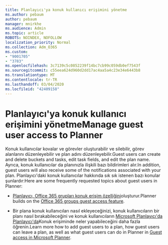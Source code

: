 ```yaml
---
title: Planlayıcı'ya konuk kullanıcı erişimini yönetme
ms.author: pebaum
author: pebaum
manager: mnirkhe
ms.audience: Admin
ms.topic: article
ROBOTS: NOINDEX, NOFOLLOW
localization_priority: Normal
ms.collection: Adm_O365
ms.custom:
- "9001705"
- "3783"
ms.openlocfilehash: 3c7139c5c0852239f14bc7cb99c059db0ef7543f
ms.sourcegitcommit: c55eea624d960d2dd17ac4aa5a4c23e34e6443b8
ms.translationtype: MT
ms.contentlocale: tr-TR
ms.lasthandoff: 03/04/2020
ms.locfileid: "42409158"
---
```

# <a name="manage-guest-user-access-to-planner"></a><span data-ttu-id="95271-102">Planlayıcı'ya konuk kullanıcı erişimini yönetme</span><span class="sxs-lookup"><span data-stu-id="95271-102">Manage guest user access to Planner</span></span>

<span data-ttu-id="95271-103">Konuk kullanıcılar kovalar ve görevler oluşturabilir ve silebilir, görev alanlarını düzenleyebilir ve plan adını düzenleyebilir.</span><span class="sxs-lookup"><span data-stu-id="95271-103">Guest users can create and delete buckets and tasks, edit task fields, and edit the plan name.</span></span> <span data-ttu-id="95271-104">Ayrıca, konuk kullanıcılar da planınızla ilişkili bazı bildirimleri alır.</span><span class="sxs-lookup"><span data-stu-id="95271-104">In addition, guest users will also receive some of the notifications associated with your plan.</span></span> <span data-ttu-id="95271-105">Planlayıcı'daki konuk kullanıcılar hakkında sık sık istenen bazı konular şunlardır:</span><span class="sxs-lookup"><span data-stu-id="95271-105">Here are some frequently requested topics about guest users in Planner:</span></span>

- <span data-ttu-id="95271-106">[Planlayıcı, Office 365 grupları konuk erişim özelliğini](https://support.office.com/article/Adding-guests-to-Office-365-Groups-bfc7a840-868f-4fd6-a390-f347bf51aff6)oluşturur.</span><span class="sxs-lookup"><span data-stu-id="95271-106">Planner builds on the [Office 365 groups guest access feature](https://support.office.com/article/Adding-guests-to-Office-365-Groups-bfc7a840-868f-4fd6-a390-f347bf51aff6).</span></span> 

- <span data-ttu-id="95271-107">Bir plana konuk kullanıcıları nasıl ekleyeceğinizi, konuk kullanıcıların bir planı nasıl bırakabileceğini ve konuk kullanıcıların [Microsoft Planlayıcı'da Planlayıcı'da](https://support.office.com/article/Guest-access-in-Microsoft-Planner-cc5d7f96-dced-4da4-ab62-08c72d9759c6)Konuk erişiminde neler yapabileceğini daha fazla öğrenin.</span><span class="sxs-lookup"><span data-stu-id="95271-107">Learn more how to add guest users to a plan, how guest users can leave a plan, as well as what guest users can do in Planner in [Guest access in Microsoft Planner](https://support.office.com/article/Guest-access-in-Microsoft-Planner-cc5d7f96-dced-4da4-ab62-08c72d9759c6).</span></span>
